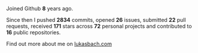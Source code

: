 Joined Github **8** years ago.

Since then I pushed **2834** commits, opened **26** issues, submitted **22** pull requests, received **171** stars across **72** personal projects and contributed to **16** public repositories.

Find out more about me on [lukasbach.com](https://lukasbach.com)
